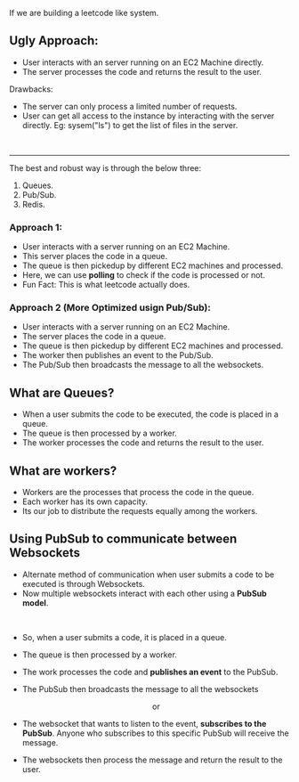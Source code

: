 If we are building a leetcode like system.

## Ugly Approach:

- User interacts with an server running on an EC2 Machine directly.
- The server processes the code and returns the result to the user.

Drawbacks:

- The server can only process a limited number of requests.
- User can get all access to the instance by interacting with the server directly. Eg: sysem("ls") to get the list of files in the server.

<br>

---

The best and robust way is through the below three:

1. Queues.
2. Pub/Sub.
3. Redis.

### Approach 1:

- User interacts with a server running on an EC2 Machine.
- This server places the code in a queue.
- The queue is then pickedup by different EC2 machines and processed.
- Here, we can use **polling** to check if the code is processed or not.
- Fun Fact: This is what leetcode actually does.

### Approach 2 (More Optimized usign Pub/Sub):

- User interacts with a server running on an EC2 Machine.
- The server places the code in a queue.
- The queue is then pickedup by different EC2 machines and processed.
- The worker then publishes an event to the Pub/Sub.
- The Pub/Sub then broadcasts the message to all the websockets.

## What are Queues?

- When a user submits the code to be executed, the code is placed in a queue.
- The queue is then processed by a worker.
- The worker processes the code and returns the result to the user.

## What are workers?

- Workers are the processes that process the code in the queue.
- Each worker has its own capacity.
- Its our job to distribute the requests equally among the workers.

## Using PubSub to communicate between Websockets

- Alternate method of communication when user submits a code to be executed is through Websockets.
- Now multiple websockets interact with each other using a **PubSub model**.

<br>

- So, when a user submits a code, it is placed in a queue.
- The queue is then processed by a worker.
- The work processes the code and **publishes an event** to the PubSub.
- The PubSub then broadcasts the message to all the websockets
    <p align="center">or</p>
- The websocket that wants to listen to the event, **subscribes to the PubSub**. Anyone who subscribes to this specific PubSub will receive the message.
  <br>

- The websockets then process the message and return the result to the user.
